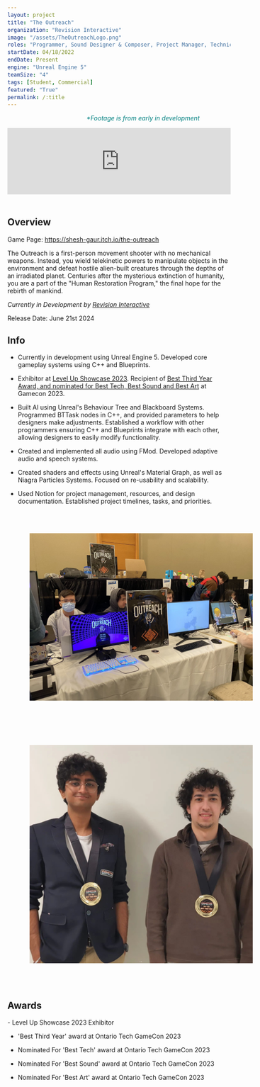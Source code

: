 ```yaml
---
layout: project
title: "The Outreach"
organization: "Revision Interactive" 
image: "/assets/TheOutreachLogo.png"
roles: "Programmer, Sound Designer & Composer, Project Manager, Technical & Environment Artist"
startDate: 04/18/2022
endDate: Present
engine: "Unreal Engine 5"
teamSize: "4"
tags: [Student, Commercial]
featured: "True"
permalink: /:title
---
```

<p style="text-align: right; margin-right: 5em; color: teal"><i>*Footage is from early in development</i></p>

<iframe style="float: right; margin-left: 50px; margin-bottom: 50px; max-width:560px; max-height:315px;" width="100%" height="100%" src="https://www.youtube.com/embed/KBqZiH_2Q_g?si=XuVle4ScDZ-9O0gJ&amp&mute=1&autoplay=1&start=23;" title="YouTube video player" frameborder="0" allow="accelerometer; autoplay; clipboard-write; encrypted-media; gyroscope; picture-in-picture; web-share" allowfullscreen></iframe>


<h2>Overview</h2>
Game Page: <a href="https://shesh-gaur.itch.io/the-outreach" target="_blank">https://shesh-gaur.itch.io/the-outreach</a>

The Outreach is a first-person movement shooter with no mechanical weapons. Instead, you wield telekinetic powers to manipulate objects in the environment and defeat hostile alien-built creatures through the depths of an irradiated planet. Centuries after the mysterious extinction of humanity, you are a part of the "Human Restoration Program," the final hope for the rebirth of mankind.

<i>Currently in Development by <a href="/What-Is-Revision-Interactive" target="_blank">Revision Interactive</a></i>

Release Date: June 21st 2024

<h2>Info</h2>

- Currently in development using Unreal Engine 5. Developed core gameplay systems using C++ and Blueprints.

- Exhibitor at <a href="https://levelupshowcase.com/" target="_blank">Level Up Showcase 2023</a>. Recipient of <a href="https://www.gamecon.ca/gamecon2023/2023/winners" target="_blank">Best Third Year Award, and nominated for Best Tech, Best Sound and Best Art</a> at Gamecon 2023.

- Built AI using Unreal's Behaviour Tree and Blackboard Systems. Programmed BTTask nodes
in C++, and provided parameters to help designers make adjustments. Established a workflow
with other programmers ensuring C++ and Blueprints integrate with each other, allowing
designers to easily modify functionality.

- Created and implemented all audio using FMod. Developed adaptive audio and speech
systems.
- Created shaders and effects using Unreal's Material Graph, as well as Niagra Particles
Systems. Focused on re-usability and scalability.

- Used Notion for project management, resources, and design documentation. Established
project timelines, tasks, and priorities.


<img src= "/assets/OutreachLevelUpExhibitPhoto.jpg" alt="image" style="float: left; width:560px; margin: 50px">

<img src= "/assets/OutreachAwardsGroupPhoto.png" alt="image" style="width:560px; margin: 50px">


<h2>Awards</h2>
- Level Up Showcase 2023 Exhibitor

- 'Best Third Year' award at Ontario Tech GameCon 2023

- Nominated For 'Best Tech' award at Ontario Tech GameCon 2023

- Nominated For 'Best Sound' award at Ontario Tech GameCon 2023

- Nominated For 'Best Art' award at Ontario Tech GameCon 2023

